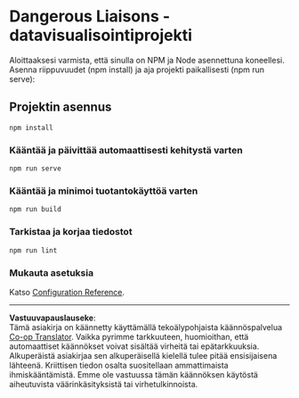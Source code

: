 <!--
CO_OP_TRANSLATOR_METADATA:
{
  "original_hash": "5c51a54dd89075a7a362890117b7ed9e",
  "translation_date": "2025-08-26T22:47:24+00:00",
  "source_file": "3-Data-Visualization/13-meaningful-visualizations/solution/README.md",
  "language_code": "fi"
}
-->
# Dangerous Liaisons -datavisualisointiprojekti

Aloittaaksesi varmista, että sinulla on NPM ja Node asennettuna koneellesi. Asenna riippuvuudet (npm install) ja aja projekti paikallisesti (npm run serve):

## Projektin asennus
```
npm install
```

### Kääntää ja päivittää automaattisesti kehitystä varten
```
npm run serve
```

### Kääntää ja minimoi tuotantokäyttöä varten
```
npm run build
```

### Tarkistaa ja korjaa tiedostot
```
npm run lint
```

### Mukauta asetuksia
Katso [Configuration Reference](https://cli.vuejs.org/config/).

---

**Vastuuvapauslauseke**:  
Tämä asiakirja on käännetty käyttämällä tekoälypohjaista käännöspalvelua [Co-op Translator](https://github.com/Azure/co-op-translator). Vaikka pyrimme tarkkuuteen, huomioithan, että automaattiset käännökset voivat sisältää virheitä tai epätarkkuuksia. Alkuperäistä asiakirjaa sen alkuperäisellä kielellä tulee pitää ensisijaisena lähteenä. Kriittisen tiedon osalta suositellaan ammattimaista ihmiskääntämistä. Emme ole vastuussa tämän käännöksen käytöstä aiheutuvista väärinkäsityksistä tai virhetulkinnoista.